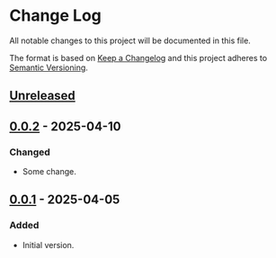 # Change Log
All notable changes to this project will be documented in this file.

The format is based on [Keep a Changelog](http://keepachangelog.com/)
and this project adheres to [Semantic Versioning](http://semver.org/).


## [Unreleased]


## [0.0.2] - 2025-04-10
### Changed
- Some change.


## [0.0.1] - 2025-04-05
### Added
- Initial version.


<!-- links -->
[Unreleased]: https://github.com/plandes/relpo/compare/v0.0.2...HEAD
[0.0.2]: https://github.com/plandes/relpo/compare/v0.0.1...v0.0.2
[0.0.1]: https://github.com/plandes/relpo/compare/v0.0.0...v0.0.1
